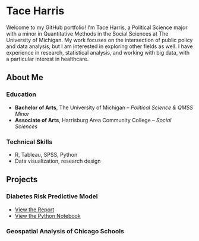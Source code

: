 # **Tace Harris**  

Welcome to my GitHub portfolio! I'm Tace Harris, a Political Science major with a minor in Quantitative Methods in the Social Sciences at The University of Michigan. My work focuses on the intersection of public policy and data analysis, but I am interested in exploring other fields as well. I have experience in research, statistical analysis, and working with big data, with a particular interest in healthcare.  

## **About Me**  

### **Education**  
- **Bachelor of Arts**, The University of Michigan – *Political Science & QMSS Minor*  
- **Associate of Arts**, Harrisburg Area Community College – *Social Sciences*  

### **Technical Skills**  
- R, Tableau, SPSS, Python  
- Data visualization, research design  

## **Projects**  

### **Diabetes Risk Predictive Model**  
- [View the Report](./Report1.pdf)  
- [View the Python Notebook](./Diabetes_Risk_Predictive_Model.ipynb)

### **Geospatial Analysis of Chicago Schools**
